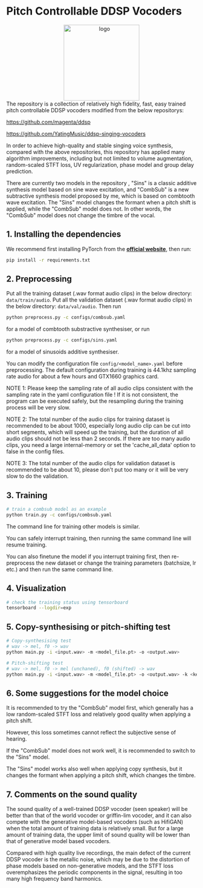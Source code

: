 # Pitch Controllable DDSP Vocoders
<div align="center">
<img src="https://storage.googleapis.com/ddsp/github_images/ddsp_logo.png" width="200px" alt="logo"></img>
</div>
The repository is a collection of relatively high fidelity, fast, easy trained pitch controllable DDSP vocoders modified from the below repositorys:

https://github.com/magenta/ddsp

https://github.com/YatingMusic/ddsp-singing-vocoders

In order to achieve high-quality and stable singing voice synthesis, compared with the above repositories, this repository has applied many algorithm improvements, including but not limited to volume augmentation, random-scaled STFT loss, UV regularization, phase model and group delay prediction.

There are currently two models in the repository , "Sins" is a classic additive synthesis model based on sine wave excitation, and "CombSub" is a new subtractive synthesis model proposed by me, which is based on combtooth wave excitation. The "Sins" model changes the formant when a pitch shift is applied, while the "CombSub" model does not. In other words, the "CombSub" model does not change the timbre of the vocal.

## 1. Installing the dependencies
We recommend first installing PyTorch from the [**official website**](https://pytorch.org/), then run:
```bash
pip install -r requirements.txt 
```
## 2. Preprocessing
Put all the training dataset (.wav format audio clips) in the below directory:
`data/train/audio`.
Put all the validation dataset (.wav format audio clips) in the below directory:
`data/val/audio`.
Then run
```bash
python preprocess.py -c configs/combsub.yaml
```
for a model of combtooth substractive synthesiser, or run
```bash
python preprocess.py -c configs/sins.yaml
```
for a model of sinusoids additive synthesiser.

You can modify the configuration file `config/<model_name>.yaml` before preprocessing. The default configuration during training is 44.1khz sampling rate audio for about a few hours and GTX1660 graphics card.

NOTE 1: Please keep the sampling rate of all audio clips consistent with the sampling rate in the yaml configuration file ! If it is not consistent, the program can be executed safely, but the resampling during the training process will be very slow.

NOTE 2: The total number of the audio clips for training dataset is recommended to be about 1000,  especially long audio clip can be cut into short segments, which will speed up the training, but the duration of all audio clips should not be less than 2 seconds. If there are too many audio clips, you need a large internal-memory or set the 'cache_all_data' option to false in the config files.

NOTE 3: The total number of the audio clips for validation dataset is recommended to be about 10, please don't put too many or it will be very slow to do the validation.

## 3. Training
```bash
# train a combsub model as an example
python train.py -c configs/combsub.yaml
```
The command line for training other models is similar.

You can safely interrupt training, then running the same command line will resume training.

You can also finetune the model if you interrupt training first, then re-preprocess the new dataset or change the training parameters (batchsize, lr etc.) and then run the same command line.

## 4. Visualization
```bash
# check the training status using tensorboard
tensorboard --logdir=exp
```

## 5. Copy-synthesising or pitch-shifting test 
```bash
# Copy-synthesising test
# wav -> mel, f0 -> wav
python main.py -i <input.wav> -m <model_file.pt> -o <output.wav>
```
```bash
# Pitch-shifting test
# wav -> mel, f0 -> mel (unchaned), f0 (shifted) -> wav
python main.py -i <input.wav> -m <model_file.pt> -o <output.wav> -k <keychange (semitones)>
```

## 6. Some suggestions for the model choice
It is recommended to try the "CombSub" model first, which generally has a low random-scaled STFT loss and relatively good quality when applying a pitch shift.

However, this loss sometimes cannot reflect the subjective sense of hearing.

If the "CombSub" model does not work well, it is recommended to switch to the "Sins" model.

The "Sins" model works also well when applying copy synthesis, but it changes the formant when applying a pitch shift, which changes the timbre.

## 7. Comments on the sound quality
The sound quality of a well-trained DDSP vocoder (seen speaker) will be better than that of the world vocoder or griffin-lim vocoder, and it can also compete with the generative model-based vocoders (such as HifiGAN) when the total amount of training data is relatively small. But for a large amount of training data, the upper limit of sound quality will be lower than that of generative model based vocoders.

Compared with high quality live recordings, the main defect of the current DDSP vocoder is the metallic noise, which may be due to the distortion of phase models based on non-generative models,  and the STFT loss overemphasizes the periodic components in the signal, resulting in too many high frequency band harmonics.





